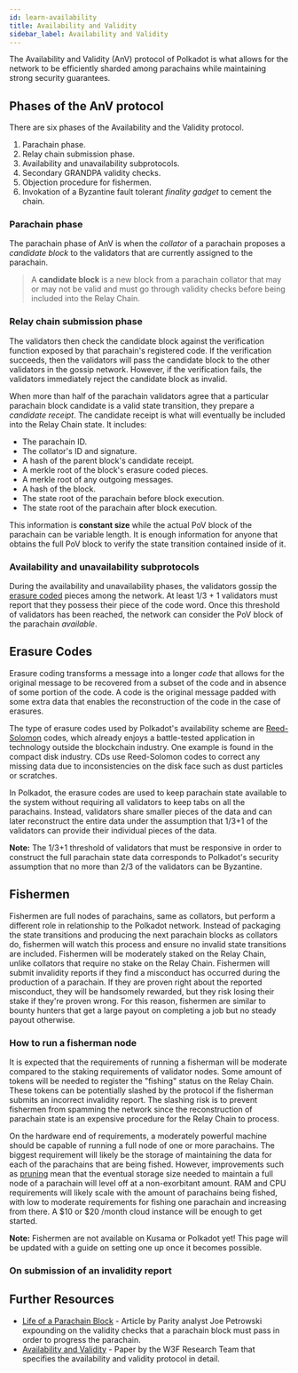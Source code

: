 ```yaml
---
id: learn-availability
title: Availability and Validity
sidebar_label: Availability and Validity
---
```


The Availability and Validity (AnV) protocol of Polkadot is what allows for the
network to be efficiently sharded among parachains while maintaining strong 
security guarantees.

## Phases of the AnV protocol

There are six phases of the Availability and the Validity protocol.

1. Parachain phase.
2. Relay chain submission phase.
3. Availability and unavailability subprotocols.
4. Secondary GRANDPA validity checks.
5. Objection procedure for fishermen.
6. Invokation of a Byzantine fault tolerant _finality gadget_ to cement the chain.

### Parachain phase

The parachain phase of AnV is when the _collator_ of a parachain proposes a 
_candidate block_ to the validators that are currently assigned to the parachain.

> A __candidate block__ is a new block from a parachain collator that may or
> may not be valid and must go through validity checks before being included
> into the Relay Chain.

### Relay chain submission phase

The validators then check the candidate block against the verification function
exposed by that parachain's registered code. If the verification succeeds, then
the validators will pass the candidate block to the other validators in the gossip
network. However, if the verification fails, the validators immediately reject
the candidate block as invalid.

When more than half of the parachain validators agree that a particular parachain
block candidate is a valid state transition, they prepare a _candidate receipt_.
The candidate receipt is what will eventually be included into the Relay Chain
state. It includes:

- The parachain ID.
- The collator's ID and signature.
- A hash of the parent block's candidate receipt.
- A merkle root of the block's erasure coded pieces.
- A merkle root of any outgoing messages.
- A hash of the block.
- The state root of the parachain before block execution.
- The state root of the parachain after block execution.

This information is __constant size__ while the actual PoV block of the parachain
can be variable length. It is enough information for anyone that obtains the full
PoV block to verify the state transition contained inside of it.

### Availability and unavailability subprotocols

During the availability and unavailability phases, the validators gossip the
[erasure coded](#erasure-codes) pieces among the network. At least 1/3 + 1
validators must report that they possess their piece of the code word. Once
this threshold of validators has been reached, the network can consider the PoV
block of the parachain _available_.

## Erasure Codes

Erasure coding transforms a message into a longer _code_ that allows for the
original message to be recovered from a subset of the code and in absence
of some portion of the code. A code is the original message padded with some
extra data that enables the reconstruction of the code in the case of erasures.

The type of erasure codes used by Polkadot's availability scheme are
[Reed-Solomon][reed solomon] codes, which already enjoys a battle-tested
application in technology outside the blockchain industry. One example is found
in the compact disk industry. CDs use Reed-Solomon codes to correct any missing
data due to inconsistencies on the disk face such as dust particles or scratches.

In Polkadot, the erasure codes are used to keep parachain state available to the
system without requiring all validators to keep tabs on all the parachains.
Instead, validators share smaller pieces of the data and can later reconstruct
the entire data under the assumption that 1/3+1 of the validators can provide
their individual pieces of the data.

**Note:** The 1/3+1 threshold of validators that must be responsive in order to
construct the full parachain state data corresponds to Polkadot's security
assumption that no more than 2/3 of the validators can be Byzantine. 

## Fishermen

Fishermen are full nodes of parachains, same as collators, but perform a different
role in relationship to the Polkadot network. Instead of packaging the state
transitions and producing the next parachain blocks as collators do, fishermen
will watch this process and ensure no invalid state transitions are included.
Fishermen will be moderately staked on the Relay Chain, unlike collators that 
require no stake on the Relay Chain. Fishermen will submit invalidity reports
if they find a misconduct has occurred during the production of a parachain.
If they are proven right about the reported misconduct, they will be handsomely
rewarded, but they risk losing their stake if they're proven wrong. For this
reason, fishermen are similar to bounty hunters that get a large payout on
completing a job but no steady payout otherwise.

### How to run a fisherman node

It is expected that the requirements of running a fisherman will be moderate
compared to the staking requirements of validator nodes. Some amount of tokens
will be needed to register the "fishing" status on the Relay Chain. These tokens
can be potentially slashed by the protocol if the fisherman submits an incorrect
invalidity report. The slashing risk is to prevent fishermen from spamming the
network since the reconstruction of parachain state is an expensive procedure
for the Relay Chain to process.

On the hardware end of requirements, a moderately powerful machine should be
capable of running a full node of one or more parachains. The biggest requirement
will likely be the storage of maintaining the data for each of the parachains
that are being fished. However, improvements such as [pruning][pruning] mean
that the eventual storage size needed to maintain a full node of a parachain
will level off at a non-exorbitant amount. RAM and CPU requirements will likely
scale with the amount of parachains being fished, with low to moderate requirements
for fishing one parachain and increasing from there. A $10 or $20 /month cloud
instance will be enough to get started.

**Note:** Fishermen are not available on Kusama or Polkadot yet! This page will
be updated with a guide on setting one up once it becomes possible.

### On submission of an invalidity report


## Further Resources

- [Life of a Parachain Block][life of] - Article by Parity analyst Joe Petrowski
  expounding on the validity checks that a parachain block must pass in order to
  progress the parachain.
- [Availability and Validity][anv paper] - Paper by the W3F Research Team that
  specifies the availability and validity protocol in detail.

[reed solomon]: https://en.wikipedia.org/wiki/Reed%E2%80%93Solomon_error_correction
[pruning]: https://example.org
[life of]: https://polkadot.network/the-path-of-a-parachain-block/
[anv paper]: https://github.com/w3f/research/tree/85cd4adfccb7d435f21cd9fd249cd1b7f5167537/docs/papers/AnV